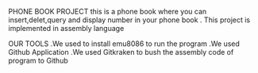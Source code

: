 PHONE BOOK PROJECT
this is a phone book where you can insert,delet,query and display number in your phone book . This project is implemented in assembly language 

  OUR TOOLS
   .We used to  install emu8086 to run the program
   .We used  Github Application
   .We used Gitkraken to bush the assembly code of program to Github